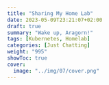 ```yaml
---
title: "Sharing My Home Lab"
date: 2023-05-09T23:21:07+02:00
draft: true
summary: "Wake up, Aragorn!"
tags: [Kubernetes, Homelab]
categories: [Just Chatting]
weight: "995"
showToc: true
cover:
  image: "../img/07/cover.png"
---
```



